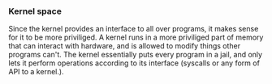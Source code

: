 ### Kernel space

Since the kernel provides an interface to all over programs, it makes sense for it to be more priviliged. A kernel runs in a more priviliged part of memory that can interact with hardware, and is allowed to modify things other programs can't. The kernel essentially puts every program in a jail, and only lets it perform operations according to its interface (syscalls or any form of API to a kernel.).
